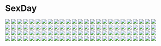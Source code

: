 # SexDay
![](https://konachan.com/image/5581b69c828cdedf1c8f974306d74121/Konachan.com%20-%2057388%20fue%20kino_kyouka%20male%20rococoworks%20tokiwa_toomaru%20volume7.jpg)
![](https://konachan.com/image/89ca5369b84fb69c2fb9be927dbead42/Konachan.com%20-%2083659%20akiyama_mio%20glasses%20hirasawa_ui%20hirasawa_yui%20k-on%21%20manabe_nodoka%20nakano_azusa%20ojamajo_doremi%20parody%20suzuki_jun%20tainaka_ritsu%20white%20yamanaka_sawako.jpg)
![](https://konachan.com/image/20d0df5763c652c7e3c1ba3dbd3885ed/Konachan.com%20-%2042622%20ga-rei_zero%20illusionk%20isayama_yomi%20pantyhose%20purple_eyes%20white.jpg)
![](https://konachan.com/image/2b03fdf66eed99c67308f38061afa767/Konachan.com%20-%2036069%20blue_eyes%20blush%20kasukabe_akira%20long_hair%20maid%20pink_hair%20sakura_nanako%20sakura_sakura%20thighhighs.jpg)
![](https://konachan.com/image/04f53fe9af64477b0dc9ad451c46cd3b/Konachan.com%20-%20258556%20animal_ears%20blonde_hair%20bunny_ears%20bunnygirl%20elin%20flat_chest%20green_eyes%20loli%20long_hair%20swimsuit%20tagme_%28artist%29%20tail%20tera_online%20underwater%20water.jpg)
![](https://konachan.com/image/42363c7f769328cab9a7f41d45c35cca/Konachan.com%20-%20192163%20iy_tujiki%20male%20original%20planet%20scenic%20silhouette%20sky%20stars.jpg)
![](https://konachan.com/image/08ec3739afc2995a4b37917027d4555c/Konachan.com%20-%2098471%202girls%20apple%20food%20fruit%20hoppege%20mahou_shoujo_madoka_magica%20miki_sayaka%20sakura_kyouko%20white.jpg)
![](https://konachan.com/jpeg/da27954a3e32aa61dfda080cd888d969/Konachan.com%20-%20229949%20animal%20bat%20blue_eyes%20blush%20choker%20clannad%20cross%20dress%20gengar%20kaonashi%20kyuubee%20loli%20monokuma%20moon%20original%20peko%20pokemon%20pumpkin%20ribbons%20umbrella%20wings.jpg)
![](https://konachan.com/image/8d6ef0117672119db5aa5d136c7efd37/Konachan.com%20-%20273228%202girls%20aqua_eyes%20ass%20blush%20bodysuit%20bondage%20erect_nipples%20gag%20original%20purinpu%20rope%20short_hair%20skintight%20tentacles%20white_hair.jpg)
![](https://konachan.com/jpeg/b36fc8ace90b0b26c0854883ee1f1e14/Konachan.com%20-%20268485%20atha%20black_eyes%20black_hair%20bodysuit%20chiara_rocino%20dark_skin%20gun%20knife%20senjou_no_valkyria%20short_hair%20weapon.jpg)
![](https://konachan.com/image/584d2b90e124d9a3fb470f43bf62cb65/Konachan.com%20-%20120421%20blood%20blue_eyes%20blue_hair%20long_hair%20orange_hair%20original%20short_hair%20techgirl%20ume_%28illegal_bible%29%20uniform.jpg)
![](https://konachan.com/jpeg/6eebf0071334228029c2621e982960d2/Konachan.com%20-%20126187%202girls%20alice_in_wonderland%20alice_%28wonderland%29%20black_hair%20blood%20demon%20dress%20green_eyes%20h2so4kancel%20knife%20long_hair%20pantyhose%20scythe%20weapon.jpg)
![](https://konachan.com/jpeg/919d16ff910717ccc8ab5c40112b30d9/Konachan.com%20-%20274635%20ass%20barefoot%20blue_eyes%20blush%20breasts%20cum%20dress%20flowers%20group%20long_hair%20nipples%20original%20penis%20pink_eyes%20pink_hair%20pussy%20rose%20thighhighs%20wink.jpg)
![](https://konachan.com/image/1b265d9bc53e06bfb4a0628fb21c63a5/Konachan.com%20-%20163712%20blonde_hair%20blue_eyes%20blush%20bra%20breasts%20glasses%20green_eyes%20nipples%20norita%20open_shirt%20panties%20pantyhose%20purple_hair%20school_uniform%20tagme%20tie%20underwear.jpg)
![](https://konachan.com/jpeg/efac8b2bd0dd89d5a0e58032bff29ac1/Konachan.com%20-%2037053%20fate_testarossa%20mahou_shoujo_lyrical_nanoha%20mahou_shoujo_lyrical_nanoha_strikers%20panties%20underwear.jpg)
![](https://konachan.com/image/21032d0eb87118423092c7301b88b35a/Konachan.com%20-%20242205%2038ban%20all_male%20animal%20bird%20duck%20male%20tagme_%28character%29%20touken_ranbu.jpg)
![](https://konachan.com/image/e8eea73dd7bac587a66dbae4f8e3d064/Konachan.com%20-%20152450%20elsword%20eve_%28elsword%29%20gloves%20long_hair%20robot%20sideboob%20stockings%20thighhighs%20uiu%20white_hair%20yellow_eyes.jpg)
![](https://konachan.com/image/304739207d642ef76bea6d23f53f37ea/Konachan.com%20-%20162120%20animal_ears%20aqua_eyes%20black_hair%20blush%20book%20catgirl%20couch%20drink%20hoodie%20long_hair%20naked_shirt%20navel%20no_bra%20nopan%20open_shirt%20tail%20thighhighs.jpg)
![](https://konachan.com/jpeg/f2e80fb5d51e7a9a7bbea7f06bf54f97/Konachan.com%20-%2043690%20lucky_star.jpg)
![](https://konachan.com/image/a5374329f40db7ff9717e6e2a7b0e722/Konachan.com%20-%20114749%20atelier_rorona%20candy%20chocolate%20food%20jpeg_artifacts%20rororina_fryxell%20valentine.jpg)
![](https://konachan.com/jpeg/066098d12b3f870cc48a6fed0da22321/Konachan.com%20-%20270784%20elbow_gloves%20gloves%20long_hair%20navel%20nier%20nier%3A_automata%20reflection%20sakimichan%20shorts%20signed%20water%20watermark%20white_hair%20yorha_unit_no._2_type_a.jpg)
![](https://konachan.com/image/4116604410a2613bc129eb73c70526f3/Konachan.com%20-%20136180%20atarashi_ako%20blush%20misakamitoko0903%20nipples%20nude%20panties%20pussy%20pussy_juice%20saki%20socks%20uncensored%20underwear.jpg)
![](https://konachan.com/image/17b4e8f70dce311ef45130e5cdb58312/Konachan.com%20-%20127320%20aqua_hair%20blue_eyes%20city%20hatsune_miku%20long_hair%20ribbons%20shiokonbu%20sunset%20thighhighs%20twintails%20vocaloid.jpg)
![](https://konachan.com/jpeg/6d109f861d9be64b5fb2e661cd51d650/Konachan.com%20-%20284960%202girls%20anmi%20black_hair%20bow%20breasts%20brown_hair%20cameltoe%20choker%20cleavage%20crown%20dress%20flowers%20gray_eyes%20long_hair%20original%20pantyhose%20ponytail%20scan%20skirt.jpg)
![](https://konachan.com/jpeg/43a97c6be83276e2f2fe84d3c8bc90be/Konachan.com%20-%20130776%20animal_ears%20ass%20bodysuit%20guilty_crown%20long_hair%20purple_eyes%20purple_hair%20skintight%20srx61800%20tsugumi.jpg)
![](https://konachan.com/image/f769758780f571e5844abab887e4e1c0/Konachan.com%20-%2045809%20bed%20panties%20tagme%20underwear.jpg)
![](https://konachan.com/image/3cf241f430ba5bfd30f674e001a31b20/Konachan.com%20-%20252156%20animal%20bird%20building%20city%20clouds%20mclelun%20nobody%20original%20scenic%20sky%20watermark.jpg)
![](https://konachan.com/image/1bf078568f757704755ece659f799fcd/Konachan.com%20-%20293310%202girls%20barefoot%20bra%20couch%20loli%20nedia_r%20original%20panty_pull%20twintails%20underwear%20undressing.jpg)
![](https://konachan.com/jpeg/7d2cf62ee13ab3063f1f25d83b895deb/Konachan.com%20-%20241116%20annin_doufu%20hoshi_shouko%20idolmaster%20idolmaster_cinderella_girls%20idolmaster_cinderella_girls_starlight_stage%20koshimizu_sachiko%20shirasaka_koume.jpg)
![](https://konachan.com/jpeg/aac57e089d1b8761277cd11de2ce0996/Konachan.com%20-%20243557%20love_live%21_school_idol_project%20nishikino_maki%20tagme_%28artist%29%20yazawa_nico.jpg)
![](https://konachan.com/image/eb3bdf2276dda2f3f2092d599da36fd7/Konachan.com%20-%2028729%20ninin_ga_shinobuden%20shinobu.jpg)
![](https://konachan.com/image/a258e1fa4e545e308287b6dda9df0cdb/Konachan.com%20-%2025748%20.hack__%20.hack__g.u.%20.hack__link%20.hack__roots%20biwa%20green%20haseo%20ovan.jpeg)
![](https://konachan.com/image/0868865fdf063acb0356255b3949c3a7/Konachan.com%20-%2018584%20animal_ears%20asobi_ni_iku_yo%21%20bell%20blonde_hair%20catgirl%20collar%20eris_%28asobi_ni_iku_yo%21%29%20houden_eizou%20long_hair%20tail%20white.jpg)
![](https://konachan.com/image/9e7228c76e62212b665290c54a89b44b/Konachan.com%20-%2019132%20all_male%20male%20naruto%20uzumaki_naruto.jpg)
![](https://konachan.com/image/999d4a643e5fb3161ee376ff0beb34ed/Konachan.com%20-%2078018%20archlich%20katana%20konpaku_youmu%20red_eyes%20school_uniform%20sword%20touhou%20weapon.jpg)
![](https://konachan.com/jpeg/e14de232964bf49318aab09b00930f85/Konachan.com%20-%20305756%202girls%20black_hair%20blonde_hair%20blue_eyes%20blush%20fingering%20green_eyes%20hakuleg%20long_hair%20panties%20sen_no_kiseki%20tears%20underwear%20waifu2x%20wink%20yuri.jpg)
![](https://konachan.com/jpeg/627d316bd4ed33c219c666bbc3db012b/Konachan.com%20-%2029105%20bloomers%20blue_eyes%20kobayashi_yuji%20neon_genesis_evangelion%20panties%20soryu_asuka_langley%20underboob%20underwear.jpg)
![](https://konachan.com/image/cee653a98ce65c9f1a4a3cba4ea6266e/Konachan.com%20-%20277900%202girls%20animal%20aqua_eyes%20black_hair%20blonde_hair%20brown_eyes%20flowers%20glasses%20gloves%20hat%20headdress%20kimono%20long_hair%20nemusuke%20original%20snow%20umbrella.jpg)
![](https://konachan.com/image/704c4a5ad2812492e2c68ab1ec910a50/Konachan.com%20-%2088712%20brown_eyes%20brown_hair%20gloves%20goggles%20gun%20kneehighs%20misaka_imouto%20school_uniform%20short_hair%20skirt%20to_aru_majutsu_no_index%20weapon%20white.jpg)
![](https://konachan.com/image/593fdaafc3014eb43a1053fbb91af348/Konachan.com%20-%2031864%20black_hair%20blush%20breasts%20censored%20favorite%20game_cg%20happy_margaret%21%20kitanoji_nozomi%20kokonoka%20penis%20pussy%20pussy_juice%20sex.jpg)
![](https://konachan.com/jpeg/47f646e5ee1dd914ec3d322a9262f75b/Konachan.com%20-%2058874%20bakemonogatari%20green_hair%20monogatari_%28series%29%20sengoku_nadeko.jpg)
![](https://konachan.com/jpeg/bfeec3fb19fc008e0122054b2d8d27a2/Konachan.com%20-%20144878%20building%20game_cg%20hashimoto_takashi%20imouto_no_katachi%20kiss%20night%20orange_hair%20skirt%20sphere%20sumeragi_ayaka%20thighhighs%20twintails.jpg)
![](https://konachan.com/jpeg/998c2f00109b3c3ddf962c32a2504d98/Konachan.com%20-%20229572%20aqua_eyes%20armor%20ass%20bandaid%20blush%20boots%20bow%20cameltoe%20fate_extra_ccc%20fate_grand_order%20fate_%28series%29%20flat_chest%20long_hair%20meltryllis%20navel%20purple_hair.jpg)
![](https://konachan.com/image/ebab114f410908e445c39ffbc5b6fb57/Konachan.com%20-%20174518%20boots%20bow%20brown_eyes%20cape%20cross%20gloves%20necklace%20sekibanki%20shigureru%20short_hair%20skirt%20touhou.jpg)
![](https://konachan.com/jpeg/e07197e1105b46edc51ab936ad8671d7/Konachan.com%20-%2037897%20iwakura_lain%20serial_experiments_lain.jpg)
![](https://konachan.com/jpeg/6a434038b10c0167e54558a0aa71db91/Konachan.com%20-%20205721%20anthropomorphism%20black_hair%20isokaze_%28kancolle%29%20kantai_collection%20long_hair%20no_bra%20open_shirt%20red_eyes%20sakofu%20school_uniform%20torn_clothes%20white.jpg)
![](https://konachan.com/jpeg/991e4a2e1c7dfd5f7f5fd1554793a52a/Konachan.com%20-%20185982%20ara_haan%20bell%20black_hair%20blush%20breasts%20censored%20elsword%20gloves%20long_hair%20nipples%20open_shirt%20pubic_hair%20pussy_juice%20tentacles%20white_hair%20yellow_eyes.jpg)
![](https://konachan.com/jpeg/e367f9ad7a1c4c383f6104576396f334/Konachan.com%20-%2030842%20blonde_hair%20censored%20crown%20flat_chest%20game_cg%20long_hair%20lyrical_lyric%20marmalade%20nipples%20pussy%20ribbons%20thighhighs.jpg)
![](https://konachan.com/jpeg/c864c036d2a77cdabb2c5afb46673c39/Konachan.com%20-%20193542%20bekkankou%20blue_eyes%20blush%20breast_grab%20breasts%20daitoshokan_no_hitsujikai%20fingering%20game_cg%20long_hair%20nipples%20panties%20pink_hair%20serizawa_miyu%20underwear.jpg)
![](https://konachan.com/jpeg/d3ac25b7f83d6eb21ce34a8dd13e7916/Konachan.com%20-%20305609%20aibeya%20azarashi_soft%20brown_hair%20game_cg%20hayami_aki%20oryou%20red_eyes%20school_uniform%20short_hair%20skirt.jpg)
![](https://konachan.com/image/736ed9f3cae94c52d0972399b212ab7d/Konachan.com%20-%20120039%20blonde_hair%20lm7_%28op-center%29%20original.jpg)
![](https://konachan.com/image/85653dde62a925fd27f927f487526a66/Konachan.com%20-%20264955%20barefoot%20blush%20breasts%20brown_hair%20cameltoe%20long_hair%20nipples%20no_bra%20open_shirt%20panties%20ponytail%20sento_isuzu%20underwear%20uniform%20white%20yellow_eyes.jpg)
![](https://konachan.com/image/e06190153fd2d959d92aa5a1d12aa23a/Konachan.com%20-%2059421%20black%20blue_hair%20brown_eyes%20clannad%20sunohara_mei.jpg)
![](https://konachan.com/jpeg/c03f8089c4873f6d50f49c891b2fc2da/Konachan.com%20-%20269348%20animal%20bird%20blonde_hair%20bow%20breasts%20cleavage%20clouds%20dress%20emerane%20feathers%20gloves%20hat%20long_hair%20magic%20petals%20red_eyes%20ribbons%20sky%20touhou%20umbrella.jpg)
![](https://konachan.com/image/d0859e6b7ff679ad4b67124b0c798fcb/Konachan.com%20-%20211747%20all_male%20joshua_drac%20k_%28anime%29%20male%20suou_mikoto_%28k%29%20totsuka_tatara.jpg)
![](https://konachan.com/image/bb27a4d8142e9d435204adb3045963af/Konachan.com%20-%2025792%20artoria_pendragon_%28all%29%20beach%20fate_%28series%29%20fate_stay_night%20illyasviel_von_einzbern%20matou_sakura%20saber%20summer%20swimsuit%20tohsaka_rin%20water.jpeg)
![](https://konachan.com/image/6dec2e6ac906156b065803cdb63d3f58/Konachan.com%20-%2048733%20akiyama_mio%20k-on%21.jpg)
![](https://konachan.com/image/4246214a706c999e45ab83b33add15d0/Konachan.com%20-%2095640%20hatsune_miku%20vocaloid.jpg)
![](https://konachan.com/image/17f4e05543bb01916946fbe4d12e7c5e/Konachan.com%20-%2019090%20all_male%20hatake_kakashi%20male%20naruto.jpg)
![](https://konachan.com/jpeg/a2c35c58d3cbb66d72fd50b19f43082c/Konachan.com%20-%20171535%20clouds%20kuriyama_mirai%20kyoukai_no_kanata%20orange_hair%20pantyhose%20riversei%20short_hair%20skirt%20sky.jpg)
![](https://konachan.com/jpeg/01d3956c6ef46e1768b185530ba89f10/Konachan.com%20-%20228909%202girls%20aqua_eyes%20aqua_hair%20ass%20bandage%20blush%20boots%20breasts%20cape%20collar%20cropped%20eyepatch%20gloves%20hat%20long_hair%20megumin%20nipples%20no_bra%20nopan%20red_eyes.jpg)
![](https://konachan.com/image/cb3be4af58f3032bede9d66f25b58cb6/Konachan.com%20-%20172892%20bed%20bellezza_felutia%20book%20brown_hair%20crown%20dress%20helther%20heltheria%20hug%20long_hair%20male%20original%20petals%20trap.jpg)
![](https://konachan.com/image/0b844dd07f60501ffc80366c5f322d70/Konachan.com%20-%2046562%20aqua_eyes%20blue_hair%20boots%20bow%20drink%20eyepatch%20ikkitousen%20japanese_clothes%20kimono%20ryomou_shimei%20short_hair%20tagme%20waitress%20watermark.jpg)
![](https://konachan.com/jpeg/a7d935feeba06f171855ea045800a427/Konachan.com%20-%20230601%20aliasing%20blush%20butterfly%20clouds%20dress%20flowers%20long_hair%20moon%20original%20petals%20purple_eyes%20purple_hair%20ribbons%20sakura_moyon.jpg)
![](https://konachan.com/image/ee077114da9c32dafc599905924475cb/Konachan.com%20-%2094769%20isshi%20natsume_aya%20tenjou_tenge.jpg)
![](https://konachan.com/jpeg/8620dfe9e1cc0aa4fe1241464ea8e1c7/Konachan.com%20-%20279176%20aibeya%20breasts%20censored%20dress%20game_cg%20hayami_aki%20headdress%20necklace%20nipples%20no_bra%20oryou%20panties%20penis%20pussy%20red_eyes%20sex%20stockings%20underwear.jpg)
![](https://konachan.com/image/82b434b973a1faa10ede30301342a2ec/Konachan.com%20-%20148022%20blonde_hair%20blue_eyes%20blue_hair%20blush%20breasts%20nipples%20nude%20penis%20tagme%20uncensored.jpg)
![](https://konachan.com/image/38c0952c74fba10686d995d30b9d9c31/Konachan.com%20-%2039724%20code_geass%20mecha%20vector.jpg)
![](https://konachan.com/image/cebb05336bd557362830e4adb2c7c56a/Konachan.com%20-%2018569%20animal_ears%20catgirl%20eruruw%20utawarerumono.jpg)
![](https://konachan.com/jpeg/96209d18f26408858743dba6e5ba2b02/Konachan.com%20-%20209100%20censored%20granblue_fantasy%20gray_hair%20long_hair%20magisa_%28granblue_fantasy%29%20nipples%20nude%20penis%20puchipiiman%20purple_eyes%20pussy%20thighhighs%20witch.jpg)
![](https://konachan.com/image/331e2573c68a3b7b0c55945ba40fa9d9/Konachan.com%20-%2050841%20higashi_no_eden%20morimi_saki%20polychromatic%20takizawa_akira.jpg)
![](https://konachan.com/image/97c30ca38b2ac6c32a6cf6f1a4733efd/Konachan.com%20-%2086199%20anegasaki_nene%20ass%20bikini%20blush%20breasts%20brown_hair%20kure_masahiro%20love_plus%20nipples%20swimsuit.jpg)
![](https://konachan.com/image/5889eb812430ca101d013085e96761ed/Konachan.com%20-%2048238%20akatsuki_no_goei%20bed%20blue_eyes%20braids%20breasts%20censored%20game_cg%20long_hair%20nikaidoh_aya%20nipples%20open_shirt%20pink_hair%20sex%20syangrila%20tomose_shunsaku%20wet.jpg)
![](https://konachan.com/jpeg/1574256f68326794fcac99b7a750ac9d/Konachan.com%20-%20185062%202girls%20blue_hair%20dress%20lolita_fashion%20long_hair%20original%20pink_hair%20scan%20shiramori_yuse.jpg)
![](https://konachan.com/image/6a14583f721f2d0d23cec77ee5b99d28/Konachan.com%20-%20137855%20blue_hair%20chaperu_%28mukuone%29%20hatsune_miku%20jpeg_artifacts%20microphone%20rainbow%20vocaloid%20water.jpg)
![](https://konachan.com/image/b7d08f18bbd63ce1d30760b442d10ed7/Konachan.com%20-%20281136%20bed%20blush%20cac_itinose%20jpeg_artifacts%20loli%20navel%20nopan%20ponytail%20purple_hair%20shirt%20shorts%20twintails%20ultima_%28tensura%29%20yellow_eyes.jpg)
![](https://konachan.com/jpeg/53ebc54140ed5f742087849a33e4fa08/Konachan.com%20-%20147935%20aliasing%20blush%20kagamine_len%20kagamine_rin%20male%20school_uniform%20temari_%28deae%29%20vocaloid.jpg)
![](https://konachan.com/image/66bc65de658a81cdd5bbc9e476e8061d/Konachan.com%20-%20163570%202girls%20blonde_hair%20blue_eyes%20dress%20gray_hair%20headdress%20long_hair%20red_eyes%20rozen_maiden%20shinku%20shoujo_ai%20suigintou%20ultimate_asuka%20wings.jpg)
![](https://konachan.com/image/4c6ab0f1e69855adce41e3967714dd68/Konachan.com%20-%20185319%20ex_rumia%20halo%20rumia%20spark621%20touhou%20wings.jpg)
![](https://konachan.com/image/b79984fa876f25b65ed923ca1970ff3d/Konachan.com%20-%2082784%20alice_margatroid%20blonde_hair%20book%20doll%20dress%20hourai%20ribbons%20short_hair%20sleeping%20tokiame%20touhou%20wings.jpg)
![](https://konachan.com/image/0a03ac184a8337bbc95ba391724e4f39/Konachan.com%20-%20132377%20all_male%20armor%20blonde_hair%20fate_%28series%29%20fate_stay_night%20gilgamesh%20male%20short_hair%20sword%20tk8d32%20weapon.jpg)
![](https://konachan.com/jpeg/64acec12b926fc04ba4227579452eda6/Konachan.com%20-%20245459%20braids%20bubbles%20dress%20hiiragi_souren%20long_hair%20original%20underwater%20water%20white_hair.jpg)
![](https://konachan.com/image/5cdbeefbfc43a5c958d2a27d4173a27b/Konachan.com%20-%20269880%20black_hair%20bra%20breast_grab%20breasts%20censored%20cube%20cum%20game_cg%20nipples%20penis%20pussy%20sex%20shirt_lift%20short_hair%20skirt%20skirt_lift%20stockings%20underwear.jpg)
![](https://konachan.com/image/eb9c761e736a6ab44fe45aec1a908548/Konachan.com%20-%20114782%20arikawa_satoru%20ass%20beach%20bikini%20blush%20breasts%20cleavage%20panties%20panty_pull%20swimsuit%20underwear%20wet%20yomehapi.jpg)
![](https://konachan.com/image/f7130b921a8617523f995f1a949e0e49/Konachan.com%20-%20178490%20aqua_eyes%20blonde_hair%20headphones%20kagamine_len%20kagamine_rin%20male%20nidy-2d-%20short_hair%20shorts%20tie%20vocaloid%20watermark.jpg)
![](https://konachan.com/jpeg/fd36c334bb966d7b72fe3c58f21a5d88/Konachan.com%20-%20274025%20mks%20nobody%20original%20reflection%20scenic%20sky%20stairs%20tree.jpg)
![](https://konachan.com/image/92601800c9bf97dd39aab901e7333a46/Konachan.com%20-%20213607%202girls%20aqua_eyes%20ass%20barefoot%20beach%20bikini%20blue_hair%20blush%20breasts%20brown_hair%20cleavage%20glasses%20hanayamata%20long_hair%20ponytail%20short_hair%20swimsuit.jpg)
![](https://konachan.com/jpeg/b04830ab364c3dae8772d10a3a679956/Konachan.com%20-%20121702%20autoire_f_artemis%20bed%20blush%20bra%20breasts%20cleavage%20game_cg%20ima_mo_itsuka_mo_faruna_runa%20kamiya_tomoe%20long_hair%20underwear.jpg)
![](https://konachan.com/jpeg/c45995baecd6da12d2afce36b615cdb8/Konachan.com%20-%20240382%20ariko_youichi%20blue_eyes%20braids%20breasts%20brown_eyes%20gloves%20headband%20long_hair%20navel%20panties%20pantyhose%20short_hair%20thighhighs%20underwear%20waifu2x.jpg)
![](https://konachan.com/image/c83a104db97e0e852664f5c47c481e26/Konachan.com%20-%20170457%20archer%20bow%20breasts%20brown_hair%20chibi%20cleavage%20dress%20fate_extra%20flowers%20gilgamesh%20glasses%20green_eyes%20male%20pink_hair%20red_eyes%20tail%20tie%20white_hair.jpg)
![](https://konachan.com/image/77eaf37702c8dae2dfe12aefeb01777b/Konachan.com%20-%2017865%20colette_brunel%20tales_of_symphonia.jpg)
![](https://konachan.com/jpeg/6517306b68ebf9e71e8d32df4986bfae/Konachan.com%20-%2029004%20balalaika%20black_lagoon%20close%20vector.jpg)
![](https://konachan.com/image/830fb5510b8d621288620a2b4db1a402/Konachan.com%20-%20198880%20black_hair%20blue_eyes%20breasts%20cleavage%20couch%20dress%20gloves%20hestia_%28danmachi%29%20no_bra%20tagme_%28artist%29%20twintails%20underwear.jpg)
![](https://konachan.com/image/6b6dd2339c190c1e5e61e18ff5c6c204/Konachan.com%20-%2047399%20areas%20maid%20miyasaka_miyu%20nagamine_ayana%20ribbons%20thighhighs.jpg)
![](https://konachan.com/image/8a6d49ecc0c0aa59550e0ed39e2ac722/Konachan.com%20-%20119702%20blood%20brown_hair%20dress%20game_cg%20shannon%20short_hair%20tagme%20umineko_no_naku_koro_ni.jpg)
![](https://konachan.com/image/c131c6da5bd8b6ce2f2b7d710057f839/Konachan.com%20-%20183766%20blonde_hair%20clouds%20dress%20kagerou_project%20kozakura_mary%20moon%20pink_hair%20sky%20water%20yuuki_ishou.jpg)
![](https://konachan.com/image/cdfe39e1d727c3022bb9292f589d9652/Konachan.com%20-%20152799%20jpeg_artifacts%20original%20yoshida_yoshitsugi.jpg)
![](https://konachan.com/image/03586ed0cf292f3d34438d2205e03614/Konachan.com%20-%2042475%20blue%20blue_eyes%20blue_hair%20hatsune_miku%20natsumiya_yuzu%20thighhighs%20vocaloid.jpg)
![](https://konachan.com/jpeg/150bdc9db338ddc427566a1004b954dc/Konachan.com%20-%20180503%20bikini%20blonde_hair%20game_cg%20goggles%20kariu_nagisa%20koisuru_natsu_no_last_resort%20long_hair%20marui%20pulltop%20purple_eyes%20swimsuit.jpg)
![](https://konachan.com/jpeg/519bb618cea0fc5e59fb1df7031a5cc2/Konachan.com%20-%20216901%20armor%20bodysuit%20breasts%20fate_grand_order%20fate_%28series%29%20headdress%20machimura_komori%20red_eyes%20red_hair%20scathach_%28fate_grand_order%29%20skintight%20spear%20weapon.jpg)
